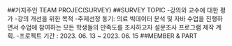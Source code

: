 ##거지주인 TEAM PROJEC(SURVEY)
##SURVEY TOPIC
-강의와 교수에 대한 평가
-강의 개선을 위한 목적
-주제선정 동기: 
  의료 빅데이터 분석 및 자바 수업을 진행하면서 수업에 참여하는 모든 학생들의 만족도를 조사하고자 설문조사 프로그램 제작 계획.
-프로젝트 기간 : 2023. 06. 13 ~ 2023. 06. 15
##MEMBER & PART
